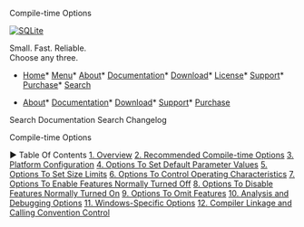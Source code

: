 




Compile\-time Options




[![SQLite](images/sqlite370_banner.gif)](index.html)


Small. Fast. Reliable.  
Choose any three.


* [Home](index.html)* [Menu](javascript:void(0))* [About](about.html)* [Documentation](docs.html)* [Download](download.html)* [License](copyright.html)* [Support](support.html)* [Purchase](prosupport.html)* [Search](javascript:void(0))




* [About](about.html)* [Documentation](docs.html)* [Download](download.html)* [Support](support.html)* [Purchase](prosupport.html)






Search Documentation
Search Changelog










Compile\-time Options


►
Table Of Contents
[1\. Overview](#overview)
[2\. Recommended Compile\-time Options](#recommended_compile_time_options)
[3\. Platform Configuration](#_platform_configuration)
[4\. Options To Set Default Parameter Values](#_options_to_set_default_parameter_values)
[5\. Options To Set Size Limits](#_options_to_set_size_limits)
[6\. Options To Control Operating Characteristics](#_options_to_control_operating_characteristics)
[7\. Options To Enable Features Normally Turned Off](#_options_to_enable_features_normally_turned_off)
[8\. Options To Disable Features Normally Turned On](#_options_to_disable_features_normally_turned_on)
[9\. Options To Omit Features](#_options_to_omit_features)
[10\. Analysis and Debugging Options](#_analysis_and_debugging_options)
[11\. Windows\-Specific Options](#_windows_specific_options)
[12\. Compiler Linkage and Calling Convention Control](#compiler_linkage_and_calling_convention_control)




